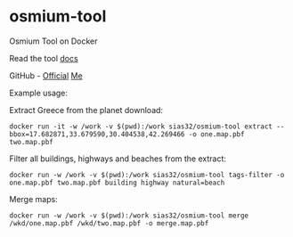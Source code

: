 # osmium-tool

Osmium Tool on Docker

Read the tool [docs](https://osmcode.org/osmium-tool/)

GitHub - [Official](https://github.com/osmcode/osmium-tool) [Me](https://hub.docker.com/r/sias32/osmium-tool)

Example usage:

Extract Greece from the planet download:

```
docker run -it -w /work -v $(pwd):/work sias32/osmium-tool extract --bbox=17.682871,33.679590,30.404538,42.269466 -o one.map.pbf two.map.pbf
```

Filter all buildings, highways and beaches from the extract:

```
docker run -w /work -v $(pwd):/work sias32/osmium-tool tags-filter -o one.map.pbf two.map.pbf building highway natural=beach
```

Merge maps:

```
docker run -w /work -v $(pwd):/work sias32/osmium-tool merge /wkd/one.map.pbf /wkd/two.map.pbf -o merge.map.pbf
```
